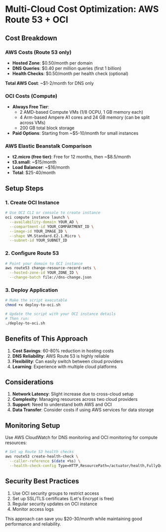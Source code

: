 # Multi-Cloud Cost Optimization: AWS Route 53 + OCI

## Cost Breakdown

### AWS Costs (Route 53 only)
- **Hosted Zone**: $0.50/month per domain
- **DNS Queries**: $0.40 per million queries (first 1 billion)
- **Health Checks**: $0.50/month per health check (optional)

**Total AWS Cost**: ~$1-2/month for DNS only

### OCI Costs (Compute)
- **Always Free Tier**: 
  - 2 AMD-based Compute VMs (1/8 OCPU, 1 GB memory each)
  - 4 Arm-based Ampere A1 cores and 24 GB memory (can be split across VMs)
  - 200 GB total block storage
- **Paid Options**: Starting from ~$5-10/month for small instances

### AWS Elastic Beanstalk Comparison
- **t2.micro (free tier)**: Free for 12 months, then ~$8.5/month
- **t3.small**: ~$15/month
- **Load Balancer**: ~$16/month
- **Total**: $25-40/month

## Setup Steps

### 1. Create OCI Instance
```bash
# Use OCI CLI or console to create instance
oci compute instance launch \
  --availability-domain YOUR_AD \
  --compartment-id YOUR_COMPARTMENT_ID \
  --image-id YOUR_IMAGE_ID \
  --shape VM.Standard.E2.1.Micro \
  --subnet-id YOUR_SUBNET_ID
```

### 2. Configure Route 53
```bash
# Point your domain to OCI instance
aws route53 change-resource-record-sets \
  --hosted-zone-id YOUR_ZONE_ID \
  --change-batch file://dns-change.json
```

### 3. Deploy Application
```bash
# Make the script executable
chmod +x deploy-to-oci.sh

# Update the script with your OCI instance details
# Then run:
./deploy-to-oci.sh
```

## Benefits of This Approach

1. **Cost Savings**: 60-80% reduction in hosting costs
2. **DNS Reliability**: AWS Route 53 is highly reliable
3. **Flexibility**: Can easily switch between cloud providers
4. **Learning**: Experience with multiple cloud platforms

## Considerations

1. **Network Latency**: Slight increase due to cross-cloud setup
2. **Complexity**: Managing resources across two cloud providers
3. **Support**: Need to understand both AWS and OCI
4. **Data Transfer**: Consider costs if using AWS services for data storage

## Monitoring Setup

Use AWS CloudWatch for DNS monitoring and OCI monitoring for compute resources:

```bash
# Set up Route 53 health checks
aws route53 create-health-check \
  --caller-reference $(date +%s) \
  --health-check-config Type=HTTP,ResourcePath=/actuator/health,FullyQualifiedDomainName=yourdomain.com
```

## Security Best Practices

1. Use OCI security groups to restrict access
2. Set up SSL/TLS certificates (Let's Encrypt is free)
3. Regular security updates on OCI instance
4. Monitor access logs

This approach can save you $20-30/month while maintaining good performance and reliability.